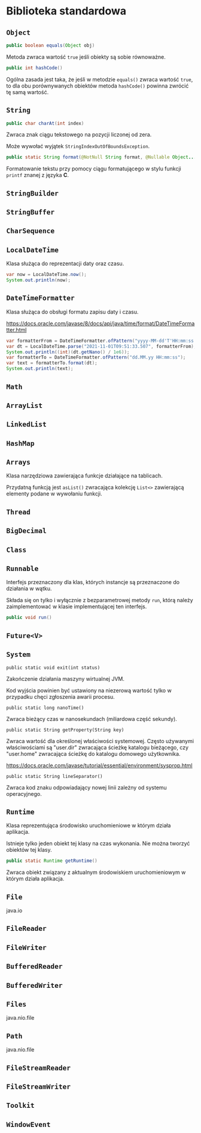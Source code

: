 # Biblioteka standardowa

## ``Object``

```java
public boolean equals(Object obj)
```

Metoda zwraca wartość ``true`` jeśli obiekty są sobie równoważne.

```java
public int hashCode()
```

Ogólna zasada jest taka, że jeśli w metodzie ``equals()`` zwraca wartość ``true``, to dla obu porównywanych obiektów metoda ``hashCode()`` powinna zwrócić tę samą wartość.

## ``String``

```java
public char charAt(int index)
```

Zwraca znak ciągu tekstowego na pozycji liczonej od zera.

Może wywołać wyjątek ``StringIndexOutOfBoundsException``.

```java
public static String format(@NotNull String format, @Nullable Object... args);
```

Formatowanie tekstu przy pomocy ciągu formatującego w stylu funkcji ``printf`` znanej z języka **C**.

## ``StringBuilder``

## ``StringBuffer``

## ``CharSequence``

## ``LocalDateTime``

Klasa służąca do reprezentacji daty oraz czasu.

```java
var now = LocalDateTime.now();
System.out.println(now);
```

## ``DateTimeFormatter``

Klasa służąca do obsługi formatu zapisu daty i czasu.

https://docs.oracle.com/javase/8/docs/api/java/time/format/DateTimeFormatter.html

```java
var formatterFrom = DateTimeFormatter.ofPattern("yyyy-MM-dd'T'HH:mm:ss.SSS");
var dt = LocalDateTime.parse("2021-11-01T09:51:33.507", formatterFrom);
System.out.println((int)(dt.getNano() / 1e6));
var formatterTo = DateTimeFormatter.ofPattern("dd.MM.yy HH:mm:ss");
var text = formatterTo.format(dt);
System.out.println(text);
```

## ``Math``

## ``ArrayList``

## ``LinkedList``

## ``HashMap``

## ``Arrays``

Klasa narzędziowa zawierająca funkcje działające na tablicach.

Przydatną funkcją jest ``asList()`` zwracająca kolekcję ``List<>`` zawierającą elementy podane w wywołaniu funkcji.

## ``Thread``

## ``BigDecimal``

## ``Class``

## ``Runnable``

Interfejs przeznaczony dla klas, których instancje są przeznaczone do działania w wątku.

Składa się on tylko i wyłącznie z bezparametrowej metody ``run``, którą należy zaimplementować w klasie implementującej ten interfejs.

```java
public void run()
```

## ``Future<V>``

## ``System``

```
public static void exit(int status)
```

Zakończenie działania maszyny wirtualnej JVM.

Kod wyjścia powinien być ustawiony na niezerową wartość tylko w przypadku chęci zgłoszenia awarii procesu.

```
public static long nanoTime()
```

Zwraca bieżący czas w nanosekundach (miliardowa część sekundy).

```
public static String getProperty(String key)
```

Zwraca wartość dla określonej właściwości systemowej. Często używanymi właściwościami są "user.dir" zwracająca ścieżkę katalogu bieżącego, czy "user.home" zwracająca ścieżkę do katalogu domowego użytkownika.

https://docs.oracle.com/javase/tutorial/essential/environment/sysprop.html

```
public static String lineSeparator()
```

Zwraca kod znaku odpowiadający nowej linii zależny od systemu operacyjnego.

## ``Runtime``

Klasa reprezentująca środowisko uruchomieniowe w którym działa aplikacja.

Istnieje tylko jeden obiekt tej klasy na czas wykonania. Nie można tworzyć obiektów tej klasy.

```java
public static Runtime getRuntime()
```

Zwraca obiekt związany z aktualnym środowiskiem uruchomieniowym w którym działa aplikacja.

## ``File``

java.io

## ``FileReader``

## ``FileWriter``

## ``BufferedReader``

## ``BufferedWriter``

## ``Files``

java.nio.file

## ``Path``

java.nio.file

## ``FileStreamReader``

## ``FileStreamWriter``

## ``Toolkit``

## ``WindowEvent``
